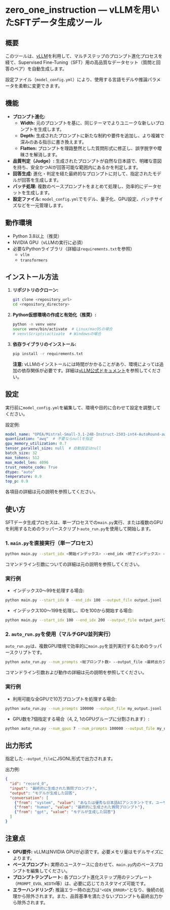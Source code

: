 # zero_one_instruction  — vLLMを用いたSFTデータ生成ツール

## 概要

このツールは、[vLLM](https://github.com/vllm-project/vllm)を利用して、マルチステップのプロンプト進化プロセスを経て、Supervised Fine-Tuning（SFT）用の高品質なデータセット（質問と回答のペア）を自動生成します。

設定ファイル（`model_config.yml`）により、使用する言語モデルや推論パラメータを柔軟に変更できます。

## 機能

- **プロンプト進化:**
  - **Width:** 元のプロンプトを基に、同じテーマでよりユニークな新しいプロンプトを生成します。
  - **Depth:** 生成されたプロンプトに新たな制約や要件を追加し、より複雑で深みのある指示に書き換えます。
  - **Flatten:** プロンプトを理路整然とした質問形式に修正し、誤字脱字や曖昧さを解消します。
- **品質判定（Judge）:** 生成されたプロンプトが自然な日本語で、明確な意図を持ち、安全かつAIが回答可能な範囲内にあるかを判定します。
- **回答生成:** 進化・判定を経た最終的なプロンプトに対して、指定されたモデルが回答を生成します。
- **バッチ処理:** 複数のベースプロンプトをまとめて処理し、効率的にデータセットを生成します。
- **設定ファイル:** `model_config.yml`でモデル、量子化、GPU設定、バッチサイズなどを一元管理します。

## 動作環境

- Python 3.8以上（推奨）
- NVIDIA GPU（vLLMの実行に必須）
- 必要なPythonライブラリ（詳細は`requirements.txt`を参照）
  - `vllm`
  - `transformers`

## インストール方法

1. **リポジトリのクローン:**
    ```bash
    git clone <repository_url>
    cd <repository_directory>
    ```

2. **Python仮想環境の作成と有効化（推奨）:**
    ```bash
    python -m venv venv
    source venv/bin/activate  # Linux/macOSの場合
    # venv\Scripts\activate  # Windowsの場合
    ```

3. **依存ライブラリのインストール:**
    ```bash
    pip install -r requirements.txt
    ```
    **注意:** vLLMのインストールには時間がかかることがあり、環境によっては追加の依存関係が必要です。詳細は[vLLM公式ドキュメント](https://docs.vllm.ai/en/latest/getting_started/installation.html)を参照してください。

## 設定

実行前に`model_config.yml`を編集して、環境や目的に合わせて設定を調整してください。

設定例:
```yaml
model_name: "OPEA/Mistral-Small-3.1-24B-Instruct-2503-int4-AutoRound-awq-sym"
quantization: "awq"  # 不要ならnullを指定
gpu_memory_utilization: 0.7
tensor_parallel_size: null  # 自動設定はnull
batch_size: 32
max_tokens: 512
max_model_len: 4096
trust_remote_code: True
dtype: "auto"
temperature: 0.9
top_p: 0.9
```

各項目の詳細は元の説明を参照してください。

## 使い方

SFTデータ生成プロセスは、単一プロセスでの`main.py`実行、または複数のGPUを利用するためのラッパースクリプト`auto_run.py`を使用して開始します。

### 1. `main.py`を直接実行（単一プロセス）

```bash
python main.py --start_idx <開始インデックス> --end_idx <終了インデックス> --output_file <出力ファイル名> [オプション]
```

コマンドライン引数についての詳細は元の説明を参照してください。

### 実行例

- インデックス0〜99を処理する場合:
```bash
python main.py --start_idx 0 --end_idx 100 --output_file output.jsonl
```

- インデックス100〜199を処理し、IDを100から開始する場合:
```bash
python main.py --start_idx 100 --end_idx 200 --output_file output_part2.jsonl --id_start 100
```

### 2. `auto_run.py`を使用（マルチGPU並列実行）

`auto_run.py`は、複数GPU環境で効率的に`main.py`を並列実行するためのラッパースクリプトです。

```bash
python auto_run.py --num_prompts <総プロンプト数> --output_file <最終出力ファイル名> [オプション]
```

コマンドライン引数および動作の詳細は元の説明を参照してください。

### 実行例

- 利用可能な全GPUで10万プロンプトを処理する場合:
```bash
python auto_run.py --num_prompts 100000 --output_file my_output.jsonl
```

- GPU数を7個指定する場合（4, 2, 1のGPUグループに分割されます）:
```bash
python auto_run.py --num_gpus 7 --num_prompts 100000 --output_file my_output.jsonl
```

## 出力形式

指定した`--output_file`にJSONL形式で出力されます。

出力例:
```json
{
  "id": "record_0",
  "input": "最終的に生成された質問プロンプト",
  "output": "モデルが生成した回答",
  "conversation": [
    {"from": "system", "value": "あなたは優秀な日本語AIアシスタントです。ユーザーの質問に対して正確かつ簡潔に回答します。"},
    {"from": "human", "value": "最終的に生成された質問プロンプト"},
    {"from": "gpt", "value": "モデルが生成した回答"}
  ]
}
```

## 注意点

- **GPU要件:** vLLMはNVIDIA GPUが必須です。必要メモリ量はモデルサイズによります。
- **ベースプロンプト:** 実際のユースケースに合わせて、`main.py`内のベースプロンプトを編集してください。
- **プロンプトテンプレート:** 各プロンプト進化ステップ用のテンプレート（`PROMPT_EVOL_WIDTH`等）は、必要に応じてカスタマイズ可能です。
- **エラーハンドリング:** 推論エラー時の出力は`"<GEN_ERROR>"`となり、後続の処理から除外されます。また、品質基準を満たさないプロンプトも最終出力から除外されます。